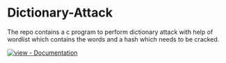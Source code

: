# Dictionary-Attack
The repo contains a c program to perform dictionary attack with help of wordlist which contains the words and a hash which needs to be cracked.
<div>
<a href="https://www.codexpace.ml/2022/03/man-in-browser.html" title="Go to project documentation"><img src="https://img.shields.io/badge/view-Documentation-blue?style=for-the-badge" alt="view - Documentation"></a>
</div>
